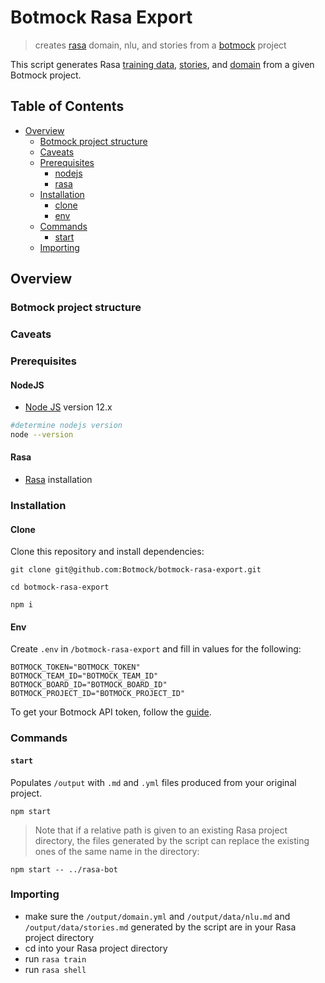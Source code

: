 # Botmock Rasa Export

<!-- [![Build Status](https://dev.azure.com/botmock/botmock-rasa-export/_apis/build/status/Botmock.botmock-rasa-export?branchName=master)](https://dev.azure.com/botmock/botmock-rasa-export/_build/latest?definitionId=9&branchName=master) -->

> creates [rasa](https://rasa.com) domain, nlu, and stories from a [botmock](https://botmock.com) project

This script generates Rasa [training data](https://rasa.com/docs/rasa/nlu/training-data-format/#training-data-format), [stories](https://rasa.com/docs/rasa/core/stories/#stories), and [domain](https://rasa.com/docs/rasa/core/domains/) from a given Botmock project.

## Table of Contents

* [Overview](#overview)
  * [Botmock project structure](#botmock-project-structure)
  * [Caveats](#caveats)
  * [Prerequisites](#prerequisites)
    * [nodejs](#nodejs)
    * [rasa](#rasa)
  * [Installation](#installation)
    * [clone](#clone)
    * [env](#env)
  * [Commands](#commands)
    * [start](#start)
  * [Importing](#importing)

## Overview

### Botmock project structure

### Caveats

### Prerequisites

#### NodeJS

- [Node JS](https://nodejs.org/en/) version 12.x

```bash
#determine nodejs version
node --version
```

#### Rasa

- [Rasa](https://rasa.com/docs/rasa/user-guide/installation/#quick-installation) installation

### Installation

#### Clone

Clone this repository and install dependencies:

```shell
git clone git@github.com:Botmock/botmock-rasa-export.git

cd botmock-rasa-export

npm i
```

#### Env

Create `.env` in `/botmock-rasa-export` and fill in values for the following:

```shell
BOTMOCK_TOKEN="BOTMOCK_TOKEN"
BOTMOCK_TEAM_ID="BOTMOCK_TEAM_ID"
BOTMOCK_BOARD_ID="BOTMOCK_BOARD_ID"
BOTMOCK_PROJECT_ID="BOTMOCK_PROJECT_ID"
```

To get your Botmock API token, follow the [guide](http://help.botmock.com/en/articles/2334581-developer-api).

### Commands

#### `start`

Populates `/output` with `.md` and `.yml` files produced from your original project.

```shell
npm start
```

> Note that if a relative path is given to an existing Rasa project directory, the files generated by the script can replace the existing ones of the same name in the directory:

```shell
npm start -- ../rasa-bot
```

### Importing

- make sure the `/output/domain.yml` and `/output/data/nlu.md` and `/output/data/stories.md` generated by the script are in your Rasa project directory
- cd into your Rasa project directory
- run `rasa train`
- run `rasa shell`
